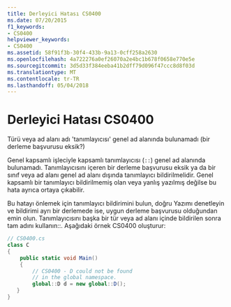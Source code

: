 ```yaml
---
title: Derleyici Hatası CS0400
ms.date: 07/20/2015
f1_keywords:
- CS0400
helpviewer_keywords:
- CS0400
ms.assetid: 58f91f3b-30f4-433b-9a13-0cff258a2630
ms.openlocfilehash: 4a722276a0ef26070a2e4bc1b678f0658e770e5e
ms.sourcegitcommit: 3d5d33f384eeba41b2dff79d096f47ccc8d8f03d
ms.translationtype: MT
ms.contentlocale: tr-TR
ms.lasthandoff: 05/04/2018
---
```

# <a name="compiler-error-cs0400"></a>Derleyici Hatası CS0400
Türü veya ad alanı adı 'tanımlayıcısı' genel ad alanında bulunamadı (bir derleme başvurusu eksik?)  
  
 Genel kapsamlı işleciyle kapsamlı tanımlayıcısı (`::`) genel ad alanında bulunamadı. Tanımlayıcısını içeren bir derleme başvurusu eksik ya da bir sınıf veya ad alanı genel ad alanı dışında tanımlayıcı bildirilmelidir. Genel kapsamlı bir tanımlayıcı bildirilmemiş olan veya yanlış yazılmış değilse bu hata ayrıca ortaya çıkabilir.  
  
 Bu hatayı önlemek için tanımlayıcı bildirimini bulun, doğru Yazımı denetleyin ve bildirimi ayrı bir derlemede ise, uygun derleme başvurusu olduğundan emin olun. Tanımlayıcısını başka bir tür veya ad alanı içinde bildirilen sonra tam adını kullanın::. Aşağıdaki örnek CS0400 oluşturur:  
  
```csharp  
// CS0400.cs  
class C  
{  
    public static void Main()  
    {  
        // CS0400 - D could not be found   
        // in the global namespace.  
        global::D d = new global::D();  
   }  
}  
```
